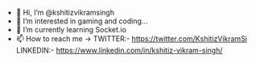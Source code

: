 - 👋 Hi, I’m @kshitizvikramsingh
- 👀 I’m interested in gaming and coding...
- 🌱 I’m currently learning Socket.io
- 📫 How to reach me ->
  TWITTER:-  https://twitter.com/KshitizVikramSi
  LINKEDIN:- https://www.linkedin.com/in/kshitiz-vikram-singh/
  
  
  
  
  
  
  
  
  
  
  
  
  
  
<!---
kshitizvikramsingh/kshitizvikramsingh is a ✨ special ✨ repository because its `README.md` (this file) appears on your GitHub profile.
You can click the Preview link to take a look at your changes.
--->
